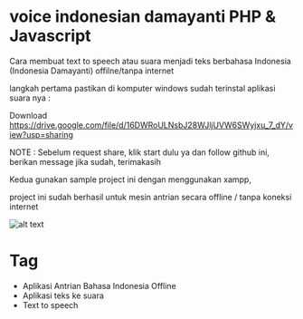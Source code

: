 # voice indonesian damayanti PHP & Javascript

Cara membuat text to speech atau suara menjadi teks berbahasa Indonesia (Indonesia Damayanti) offilne/tanpa internet

langkah pertama pastikan di komputer windows sudah terinstal aplikasi suara nya :

Download 
https://drive.google.com/file/d/16DWRoULNsbJ28WJljUVW6SWyjxu_7_dY/view?usp=sharing
  
  NOTE : Sebelum request share, klik start dulu ya dan follow github ini, berikan message jika sudah, terimakasih
  
 Kedua gunakan sample project ini dengan menggunakan xampp,
 
 project ini sudah berhasil untuk mesin antrian secara offline / tanpa koneksi internet
 
 ![alt text](https://github.com/aldysetiaa/voice_indonesian/blob/main/ss1.png)
 
 # Tag 
 - Aplikasi Antrian Bahasa Indonesia Offline
 - Aplikasi teks ke suara 
 - Text to speech
